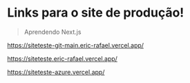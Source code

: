 # Links para o site de produção!
> Aprendendo Next.js

<https://siteteste-git-main.eric-rafael.vercel.app/>

<https://siteteste.eric-rafael.vercel.app/>

<https://siteteste-azure.vercel.app/>
